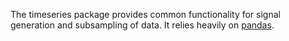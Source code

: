 The timeseries package provides common functionality for signal generation and subsampling of data.
It relies heavily on [pandas](http://pandas.pydata.org/). 
